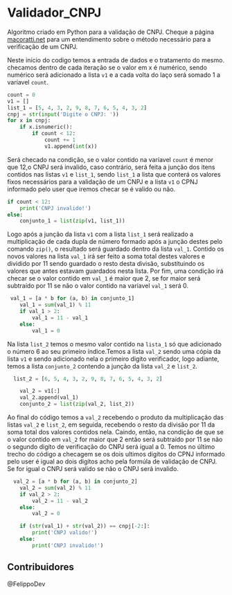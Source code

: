 # Validador_CNPJ
Algoritmo criado em Python para a validação de CNPJ. Cheque a página [macoratti.net](http://www.macoratti.net/alg_cnpj.htm) para um entendimento sobre o método necessário para a verificação de um CNPJ. 



Neste início do codigo temos a entrada de dados e o tratamento do mesmo. checamos dentro de cada iteração se o valor em x é numérico, sendo numérico será adicionado a lista `v1` e a cada volta do laço será somado 1  a varíavel  `count`.
```python
count = 0
v1 = []
list_1 = [5, 4, 3, 2, 9, 8, 7, 6, 5, 4, 3, 2]
cnpj = str(input('Digite o CNPJ: '))
for x in cnpj:
    if x.isnumeric():
        if count < 12:
            count += 1
            v1.append(int(x))
```

Será checado na condição, se o valor contido na varíavel `count` é menor que 12,o CNPJ será invalido, caso contrário, será feita a junção dos itens contidos nas listas `v1` e `list_1`, sendo `list_1` a lista  que conterá os valores fixos necessários para a validação de um CNPJ e a lista  `v1` o CPNJ informado pelo user que iremos checar se é valido ou não.
```python
if count < 12:
    print('CNPJ invalido!')
else:
    conjunto_1 = list(zip(v1, list_1))
```

Logo após a junção da lista `v1` com a lista `list_1` será realizado a multiplicação de cada dupla de número formado após a junção destes pelo comando `zip()`, o resultado será guardado dentro da lista `val_1`. Contido os novos valores na lista `val_1` irá ser feito a soma total destes valores e dividido por 11 sendo guardado o resto desta divisão, substítuindo os valores que antes estavam guardados nesta lista. Por fim, uma condição irá checar se o valor contido em `val_1` é maior que 2, se for maior será subtraído por 11 se não o valor contido na varíavel `val_1` será 0.
```python
 val_1 = [a * b for (a, b) in conjunto_1]
    val_1 = sum(val_1) % 11
    if val_1 > 2:
        val_1 = 11 - val_1
    else:
        val_1 = 0
```
Na lista `list_2` temos o mesmo valor contido na `lista_1` só que adicionado o número 6 ao seu primeiro índice.Temos a lista `val_2` sendo uma cópia da lista `v1` e sendo adicionado nela o primeiro digíto verificador, logo adiante, temos a lista `conjunto_2` contendo a junção da lista `val_2` e `list_2`.  
```python
  list_2 = [6, 5, 4, 3, 2, 9, 8, 7, 6, 5, 4, 3, 2]

    val_2 = v1[:]
    val_2.append(val_1)
    conjunto_2 = list(zip(val_2, list_2))
```


Ao final do código temos a `val_2` recebendo o produto da multiplicação das listas `val_2` e `list_2`, em seguida, recebendo o resto da divisão por 11 da soma total dos valores contidos nela. Caindo, então, na condição de que se o valor contido em `val_2` for maior que 2 então será subtraído por 11 se não o segundo digíto de verificação do CNPJ será igual a 0.
Temos no último trecho do código a checagem se os dois ultimos digítos do CPNJ informado pelo user é igual ao dois digítos acho pela formúla de validação de CNPJ. Se for igual o CNPJ será valido se não o CNPJ será invalido. 
```python
  val_2 = [a * b for (a, b) in conjunto_2]
    val_2 = sum(val_2) % 11
    if val_2 > 2:
        val_2 = 11 - val_2
    else:
        val_2 = 0

    if (str(val_1) + str(val_2)) == cnpj[-2:]:
        print('CNPJ valido!')
    else:
        print('CNPJ invalido!')

```


## Contribuidores
@FelippoDev